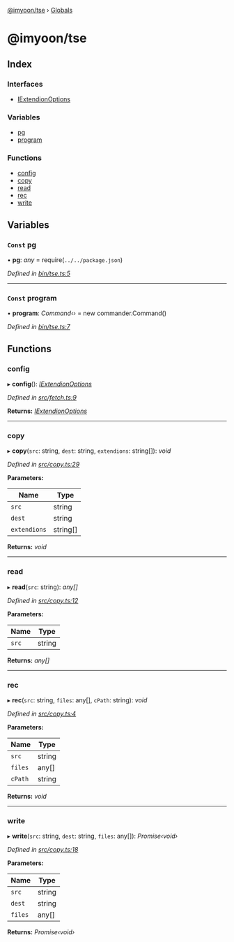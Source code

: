 [@imyoon/tse](README.md) › [Globals](globals.md)

# @imyoon/tse

## Index

### Interfaces

* [IExtendionOptions](interfaces/iextendionoptions.md)

### Variables

* [pg](globals.md#const-pg)
* [program](globals.md#const-program)

### Functions

* [config](globals.md#config)
* [copy](globals.md#copy)
* [read](globals.md#read)
* [rec](globals.md#rec)
* [write](globals.md#write)

## Variables

### `Const` pg

• **pg**: *any* =  require(`../../package.json`)

*Defined in [bin/tse.ts:5](https://github.com/sfltmya/ts-extendion-copy/blob/570e356/bin/tse.ts#L5)*

___

### `Const` program

• **program**: *Command‹›* =  new commander.Command()

*Defined in [bin/tse.ts:7](https://github.com/sfltmya/ts-extendion-copy/blob/570e356/bin/tse.ts#L7)*

## Functions

###  config

▸ **config**(): *[IExtendionOptions](interfaces/iextendionoptions.md)*

*Defined in [src/fetch.ts:9](https://github.com/sfltmya/ts-extendion-copy/blob/570e356/src/fetch.ts#L9)*

**Returns:** *[IExtendionOptions](interfaces/iextendionoptions.md)*

___

###  copy

▸ **copy**(`src`: string, `dest`: string, `extendions`: string[]): *void*

*Defined in [src/copy.ts:29](https://github.com/sfltmya/ts-extendion-copy/blob/570e356/src/copy.ts#L29)*

**Parameters:**

Name | Type |
------ | ------ |
`src` | string |
`dest` | string |
`extendions` | string[] |

**Returns:** *void*

___

###  read

▸ **read**(`src`: string): *any[]*

*Defined in [src/copy.ts:12](https://github.com/sfltmya/ts-extendion-copy/blob/570e356/src/copy.ts#L12)*

**Parameters:**

Name | Type |
------ | ------ |
`src` | string |

**Returns:** *any[]*

___

###  rec

▸ **rec**(`src`: string, `files`: any[], `cPath`: string): *void*

*Defined in [src/copy.ts:4](https://github.com/sfltmya/ts-extendion-copy/blob/570e356/src/copy.ts#L4)*

**Parameters:**

Name | Type |
------ | ------ |
`src` | string |
`files` | any[] |
`cPath` | string |

**Returns:** *void*

___

###  write

▸ **write**(`src`: string, `dest`: string, `files`: any[]): *Promise‹void›*

*Defined in [src/copy.ts:18](https://github.com/sfltmya/ts-extendion-copy/blob/570e356/src/copy.ts#L18)*

**Parameters:**

Name | Type |
------ | ------ |
`src` | string |
`dest` | string |
`files` | any[] |

**Returns:** *Promise‹void›*
